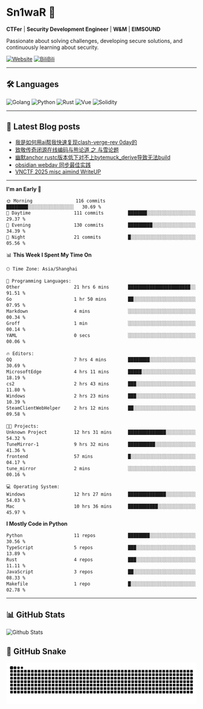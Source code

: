 # Sn1waR 👋

**CTFer** | **Security Development Engineer** | **W&M** | **EIMSOUND**

Passionate about solving challenges, developing secure solutions, and continuously learning about security.

[![Website](https://img.shields.io/website?url=https%3A%2F%2Fwww.snowywar.top)](https://www.snowywar.top) 
[![BiliBili](https://img.shields.io/badge/BiliBili-哔哩哔哩-00A1D6?style=flat&logo=bilibili&logoColor=white)](https://space.bilibili.com/8389161)  

---

## 🛠️ Languages
![Golang](https://img.shields.io/badge/-Golang-00ADD8?style=flat&logo=go&logoColor=white)
![Python](https://img.shields.io/badge/-Python-3776AB?style=flat&logo=python&logoColor=white)
![Rust](https://img.shields.io/badge/-Rust-000000?style=flat&logo=rust&logoColor=white)
![Vue](https://img.shields.io/badge/-Vue.js-4FC08D?style=flat&logo=vue.js&logoColor=white)
![Solidity](https://img.shields.io/badge/-Solidity-363636?style=flat&logo=solidity&logoColor=white)

---
## 📖 Latest Blog posts
<!-- BLOG-POST-LIST:START -->
- [我是如何用ai帮我快速复现clash-verge-rev 0day的](https://www.snowywar.top/4595.html)
- [致敬传奇闭源在线编码与熊论道 之 与雪论题](https://www.snowywar.top/4590.html)
- [幽默anchor rustc版本低下对不上bytemuck_derive导致无法build](https://www.snowywar.top/4587.html)
- [obsidian webdav 同步最佳实践](https://www.snowywar.top/4555.html)
- [VNCTF 2025 misc aimind WriteUP](https://www.snowywar.top/4546.html)
<!-- BLOG-POST-LIST:END -->
---
<!--START_SECTION:waka-->
**I'm an Early 🐤** 

```text
🌞 Morning                116 commits         ████████░░░░░░░░░░░░░░░░░   30.69 % 
🌆 Daytime                111 commits         ███████░░░░░░░░░░░░░░░░░░   29.37 % 
🌃 Evening                130 commits         █████████░░░░░░░░░░░░░░░░   34.39 % 
🌙 Night                  21 commits          █░░░░░░░░░░░░░░░░░░░░░░░░   05.56 % 
```


📊 **This Week I Spent My Time On** 

```text
🕑︎ Time Zone: Asia/Shanghai

💬 Programming Languages: 
Other                    21 hrs 6 mins       ███████████████████████░░   91.51 % 
Go                       1 hr 50 mins        ██░░░░░░░░░░░░░░░░░░░░░░░   07.95 % 
Markdown                 4 mins              ░░░░░░░░░░░░░░░░░░░░░░░░░   00.34 % 
Groff                    1 min               ░░░░░░░░░░░░░░░░░░░░░░░░░   00.14 % 
YAML                     0 secs              ░░░░░░░░░░░░░░░░░░░░░░░░░   00.06 % 

🔥 Editors: 
QQ                       7 hrs 4 mins        ████████░░░░░░░░░░░░░░░░░   30.69 % 
MicrosoftEdge            4 hrs 11 mins       █████░░░░░░░░░░░░░░░░░░░░   18.19 % 
cs2                      2 hrs 43 mins       ███░░░░░░░░░░░░░░░░░░░░░░   11.80 % 
Windows                  2 hrs 23 mins       ███░░░░░░░░░░░░░░░░░░░░░░   10.39 % 
SteamClientWebHelper     2 hrs 12 mins       ██░░░░░░░░░░░░░░░░░░░░░░░   09.58 % 

🐱‍💻 Projects: 
Unknown Project          12 hrs 31 mins      ██████████████░░░░░░░░░░░   54.32 % 
TuneMirror-1             9 hrs 32 mins       ██████████░░░░░░░░░░░░░░░   41.36 % 
frontend                 57 mins             █░░░░░░░░░░░░░░░░░░░░░░░░   04.17 % 
tune_mirror              2 mins              ░░░░░░░░░░░░░░░░░░░░░░░░░   00.16 % 

💻 Operating System: 
Windows                  12 hrs 27 mins      ██████████████░░░░░░░░░░░   54.03 % 
Mac                      10 hrs 36 mins      ███████████░░░░░░░░░░░░░░   45.97 % 
```

**I Mostly Code in Python** 

```text
Python                   11 repos            ████████░░░░░░░░░░░░░░░░░   30.56 % 
TypeScript               5 repos             ███░░░░░░░░░░░░░░░░░░░░░░   13.89 % 
Rust                     4 repos             ███░░░░░░░░░░░░░░░░░░░░░░   11.11 % 
JavaScript               3 repos             ██░░░░░░░░░░░░░░░░░░░░░░░   08.33 % 
Makefile                 1 repo              █░░░░░░░░░░░░░░░░░░░░░░░░   02.78 % 
```




<!--END_SECTION:waka-->
---

## 📊 GitHub Stats
![Github Stats](https://github-readme-stats.vercel.app/api?username=jiayuqi7813&show_icons=true&theme=radical)

## 🐍 GitHub Snake
<picture>
  <source media="(prefers-color-scheme: dark)" srcset="https://raw.githubusercontent.com/jiayuqi7813/jiayuqi7813/output/github-contribution-grid-snake-dark.svg">
  <source media="(prefers-color-scheme: light)" srcset="https://raw.githubusercontent.com/jiayuqi7813/jiayuqi7813/output/github-contribution-grid-snake.svg">
  <img alt="github contribution grid snake animation" src="https://raw.githubusercontent.com/jiayuqi7813/jiayuqi7813/output/github-contribution-grid-snake.svg">
</picture>

